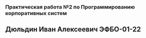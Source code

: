 ### Практическая работа №2 по Программированию корпоративных систем  

## Дюльдин Иван Алексеевич ЭФБО-01-22

